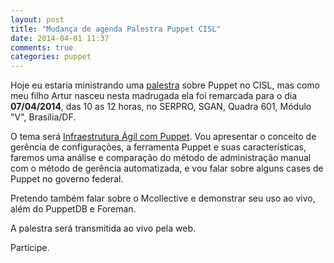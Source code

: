 ```yaml
---
layout: post
title: "Mudança de agenda Palestra Puppet CISL"
date: 2014-04-01 11:37
comments: true
categories: puppet
---
```



Hoje eu estaria ministrando uma [palestra](http://www.softwarelivre.gov.br/eventos/palestra-tecnica-do-cisl-infraestrutura-agil-com-puppet/) sobre Puppet no CISL, mas como meu filho Artur nasceu nesta madrugada ela foi remarcada para o dia **07/04/2014**, das 10 as 12 horas, no SERPRO, SGAN, Quadra 601, Módulo "V", Brasília/DF.

O tema será [Infraestrutura Ágil com Puppet](http://www.softwarelivre.gov.br/eventos/palestra-tecnica-do-cisl-infraestrutura-agil-com-puppet/). Vou apresentar o conceito de gerência de configurações, a ferramenta Puppet e suas características, faremos uma análise e comparação do método de administração manual com o método de gerência automatizada, e vou falar sobre alguns cases de Puppet no governo federal.

Pretendo também falar sobre o Mcollective e demonstrar seu uso ao vivo, além do PuppetDB e Foreman.

A palestra será transmitida ao vivo pela web.

Participe.